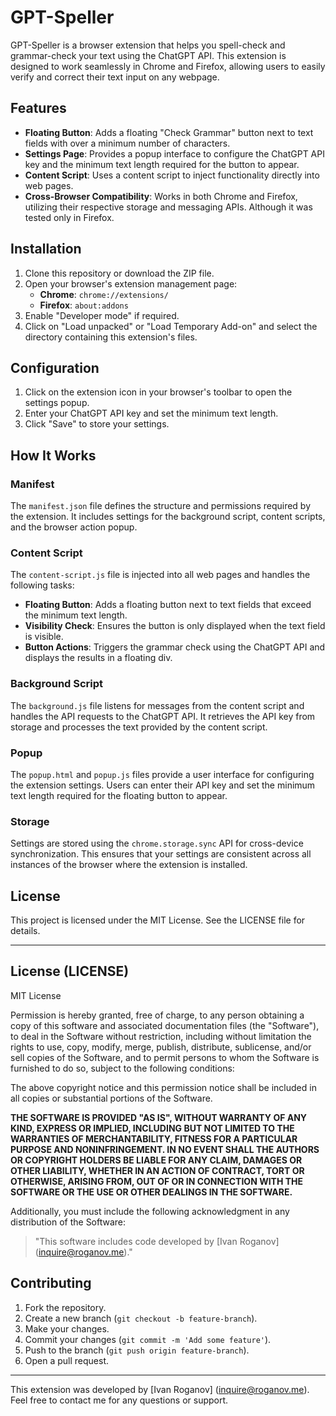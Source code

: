 # GPT-Speller

GPT-Speller is a browser extension that helps you spell-check and grammar-check your text using the ChatGPT API. This extension is designed to work seamlessly in Chrome and Firefox, allowing users to easily verify and correct their text input on any webpage.

## Features

- **Floating Button**: Adds a floating "Check Grammar" button next to text fields with over a minimum number of characters.
- **Settings Page**: Provides a popup interface to configure the ChatGPT API key and the minimum text length required for the button to appear.
- **Content Script**: Uses a content script to inject functionality directly into web pages.
- **Cross-Browser Compatibility**: Works in both Chrome and Firefox, utilizing their respective storage and messaging APIs. Although it was tested only in Firefox.

## Installation

1. Clone this repository or download the ZIP file.
2. Open your browser's extension management page:
   - **Chrome**: `chrome://extensions/`
   - **Firefox**: `about:addons`
3. Enable "Developer mode" if required.
4. Click on "Load unpacked" or "Load Temporary Add-on" and select the directory containing this extension's files.

## Configuration

1. Click on the extension icon in your browser's toolbar to open the settings popup.
2. Enter your ChatGPT API key and set the minimum text length.
3. Click "Save" to store your settings.

## How It Works

### Manifest

The `manifest.json` file defines the structure and permissions required by the extension. It includes settings for the background script, content scripts, and the browser action popup.

### Content Script

The `content-script.js` file is injected into all web pages and handles the following tasks:
- **Floating Button**: Adds a floating button next to text fields that exceed the minimum text length.
- **Visibility Check**: Ensures the button is only displayed when the text field is visible.
- **Button Actions**: Triggers the grammar check using the ChatGPT API and displays the results in a floating div.

### Background Script

The `background.js` file listens for messages from the content script and handles the API requests to the ChatGPT API. It retrieves the API key from storage and processes the text provided by the content script.

### Popup

The `popup.html` and `popup.js` files provide a user interface for configuring the extension settings. Users can enter their API key and set the minimum text length required for the floating button to appear.

### Storage

Settings are stored using the `chrome.storage.sync` API for cross-device synchronization. This ensures that your settings are consistent across all instances of the browser where the extension is installed.

## License

This project is licensed under the MIT License. See the LICENSE file for details.

---

## License (LICENSE)

MIT License

Permission is hereby granted, free of charge, to any person obtaining a copy of this software and associated documentation files (the "Software"), to deal in the Software without restriction, including without limitation the rights to use, copy, modify, merge, publish, distribute, sublicense, and/or sell copies of the Software, and to permit persons to whom the Software is furnished to do so, subject to the following conditions:

The above copyright notice and this permission notice shall be included in all copies or substantial portions of the Software.

**THE SOFTWARE IS PROVIDED "AS IS", WITHOUT WARRANTY OF ANY KIND, EXPRESS OR IMPLIED, INCLUDING BUT NOT LIMITED TO THE WARRANTIES OF MERCHANTABILITY, FITNESS FOR A PARTICULAR PURPOSE AND NONINFRINGEMENT. IN NO EVENT SHALL THE AUTHORS OR COPYRIGHT HOLDERS BE LIABLE FOR ANY CLAIM, DAMAGES OR OTHER LIABILITY, WHETHER IN AN ACTION OF CONTRACT, TORT OR OTHERWISE, ARISING FROM, OUT OF OR IN CONNECTION WITH THE SOFTWARE OR THE USE OR OTHER DEALINGS IN THE SOFTWARE.**

Additionally, you must include the following acknowledgment in any distribution of the Software:

> "This software includes code developed by [Ivan Roganov] (inquire@roganov.me)."

## Contributing

1. Fork the repository.
2. Create a new branch (`git checkout -b feature-branch`).
3. Make your changes.
4. Commit your changes (`git commit -m 'Add some feature'`).
5. Push to the branch (`git push origin feature-branch`).
6. Open a pull request.


---

This extension was developed by [Ivan Roganov] (inquire@roganov.me). Feel free to contact me for any questions or support.
